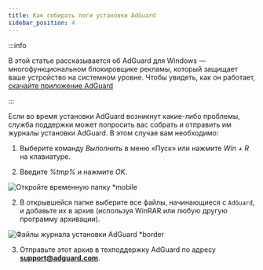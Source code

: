 ```yaml
---
title: Как собирать логи установки AdGuard
sidebar_position: 4
---
```


:::info

В этой статье рассказывается об AdGuard для Windows — многофункциональном блокировщике рекламы, который защищает ваше устройство на системном уровне. Чтобы увидеть, как он работает, [скачайте приложение AdGuard](https://adguard.com/download.html?auto=true)

:::

Если во время установки AdGuard возникнут какие-либо проблемы, служба поддержки может попросить вас собрать и отправить им журналы установки AdGuard. В этом случае вам необходимо:

1. Выберите команду *Выполнить* в меню «Пуск» или нажмите *Win + R* на клавиатуре.

2. Введите *%tmp%* и нажмите *OK*.

![Откройте временную папку *mobile](https://cdn.adtidy.org/content/kb/ad_blocker/windows/solving-problems/install-logs-1.png)

2. В открывшейся папке выберите все файлы, начинающиеся с `AdGuard`, и добавьте их в архив (используя WinRAR или любую другую программу архивации).

![Файлы журнала установки AdGuard *border](https://cdn.adtidy.org/content/kb/ad_blocker/windows/solving-problems/install-logs-2.png)

3. Отправьте этот архив в техподдержку AdGuard по адресу **support@adguard.com**.

